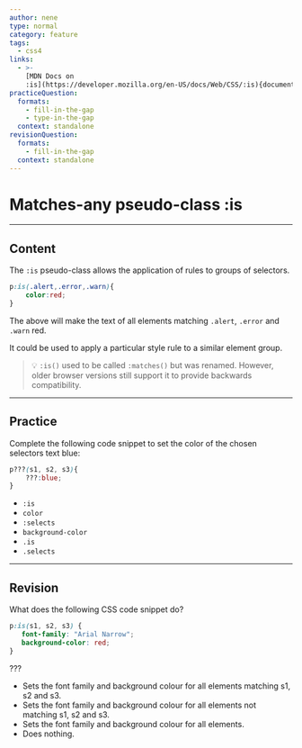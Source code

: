 ```yaml
---
author: nene
type: normal
category: feature
tags:
  - css4
links:
  - >-
    [MDN Docs on
    :is](https://developer.mozilla.org/en-US/docs/Web/CSS/:is){documentation}
practiceQuestion:
  formats:
    - fill-in-the-gap
    - type-in-the-gap
  context: standalone
revisionQuestion:
  formats:
    - fill-in-the-gap
  context: standalone
---
```


# Matches-any pseudo-class :is


---

## Content

The `:is` pseudo-class allows the application of rules to groups of selectors.

```css
p:is(.alert,.error,.warn){
    color:red;
}
```

The above will make the text of all elements matching `.alert`, `.error` and `.warn` red.

It could be used to apply a particular style rule to a similar element group.

> 💡 `:is()` used to be called `:matches()` but was renamed. However, older browser versions still support it to provide backwards compatibility.

---

## Practice

Complete the following code snippet to set the color of the chosen selectors text blue:

```css
p???(s1, s2, s3){
    ???:blue;
}
```

- `:is`
- `color`
- `:selects`
- `background-color`
- `.is`
- `.selects`


---

## Revision

What does the following CSS code snippet do?

```css
p:is(s1, s2, s3) {
   font-family: "Arial Narrow";
   background-color: red;
}
```

???

- Sets the font family and background colour for all elements matching s1, s2 and s3.
- Sets the font family and background colour for all elements not matching s1, s2 and s3.
- Sets the font family and background colour for all elements.
- Does nothing.
